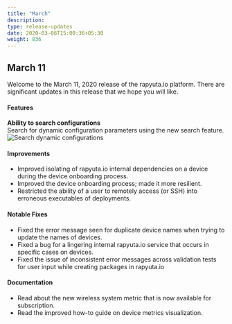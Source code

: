 ```yaml
---
title: "March"
description:
type: release-updates
date: 2020-03-06T15:00:36+05:30
weight: 836
---
```

## March 11
Welcome to the March 11, 2020 release of the rapyuta.io platform. There are significant updates in this release that we hope you will like.

#### Features
**Ability to search configurations**    
Search for dynamic configuration parameters using the new search feature.
![Search dynamic configurations](/images/search-configs-feature.png??classes=border,shadow&width=50pc)

#### Improvements

* Improved isolating of rapyuta.io internal dependencies on a device during the device onboarding process.
* Improved the device onboarding process; made it more resilient.
* Restricted the ability of a user to remotely access (or SSH) into erroneous executables of deployments.

#### Notable Fixes

* Fixed the error message seen for duplicate device names when trying to update the names of devices.
* Fixed a bug for a lingering internal rapyuta.io service that occurs in specific cases on devices.
* Fixed the issue of inconsistent error messages across validation tests for user input while creating packages in rapyuta.io

#### Documentation

* Read about the new wireless system metric that is now available for subscription.
* Read the improved how-to guide on device metrics visualization.